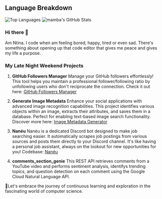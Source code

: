 ## Language Breakdown
![Top Languages](https://github-readme-stats.vercel.app/api/top-langs/?username=Intina47&layout=compact&hide=html)
![mamba's GitHub Stats](https://github-readme-stats.vercel.app/api?username=Intina47&show_icons=true&theme=radical&exclude_repo=contributed&hide=contribs)

### Hi there 👋
Am Ntina. I code when am feeling bored, happy, tired or even sad. There's something about opening up that code editor that gives me peace and gives my life a purpose.

### My Late Night Weekend Projects

1. **GitHub Followers Manager**
   Manage your GitHub followers effortlessly! This tool helps you maintain a professional follower/following ratio by unfollowing users who don't reciprocate the connection. Check it out here: [GitHub Followers Manager](https://github-followers-manager.vercel.app/)

2. **Generate Image Metadata**
   Enhance your social applications with advanced image recognition capabilities. This project identifies various objects within an image, extracts their attributes, and saves them in a database. Perfect for enabling text-based image search functionality. Discover more here: [Image Metadata Generator](https://github.com/Intina47/cv_searchengine_opt)

3. **Nanéu**
   Nanéu is a dedicated Discord bot designed to make job searching easier. It automatically scrapes job postings from various sources and posts them directly to your Discord channel. It's like having a personal job assistant, always on the lookout for new opportunities for you! Codebase: [Nanéu](https://github.com/Intina47/nan-u.git)

4. **comments_section_genie**
This REST API retrieves comments from a YouTube video and performs sentiment analysis, identifys trending topics, and question detection on each comment using the Google Cloud Natural Language API.


🚀Let's embrace the journey of continuous learning and exploration in the fascinating world of computer science.


